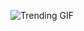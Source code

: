 ![Trending GIF](https://media1.giphy.com/media/v1.Y2lkPThiYjIxNzcyZmF0bXlkZW10M2Q1amZyaHo3YW40bGxsdTk4ZHZxcnF4NTk4aW5kYiZlcD12MV9naWZzX3NlYXJjaCZjdD1n/rplvK3z0IzLqBxVJWk/giphy.gif)
